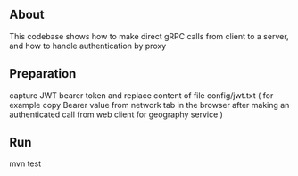 About
---

This codebase shows how to make direct gRPC calls from client to a server, and how to handle authentication by proxy

Preparation
--

capture JWT bearer token and replace content of file config/jwt.txt
( for example copy Bearer value from network tab in the browser after making an authenticated call from 
web client for geography service )


Run
--
mvn test
